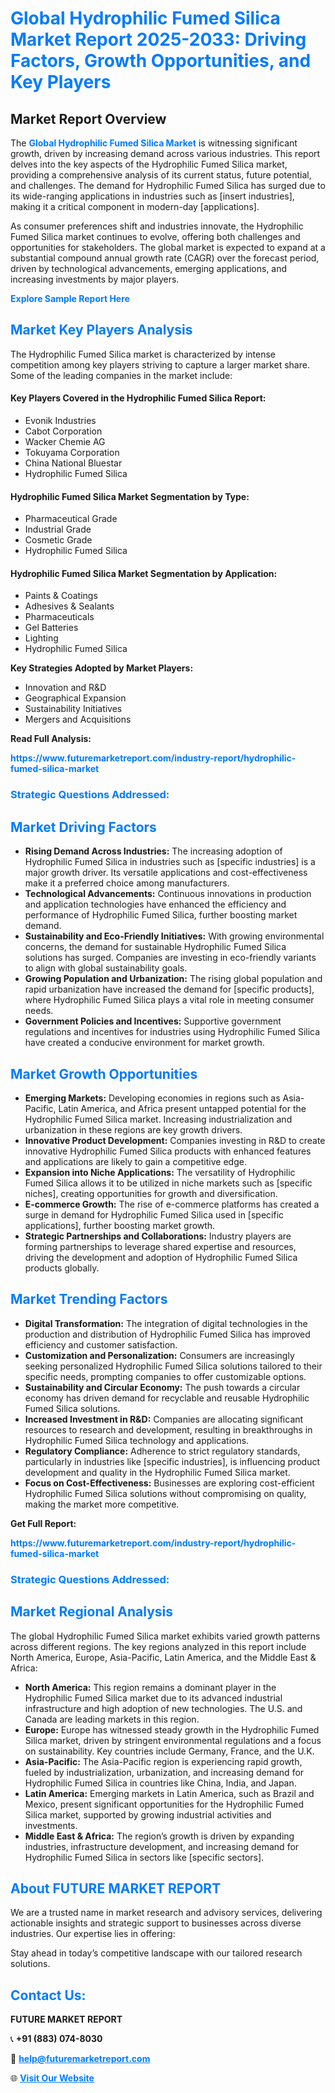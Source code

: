 <h1 style="color: #007BFF;">Global Hydrophilic Fumed Silica Market Report 2025-2033: Driving Factors, Growth Opportunities, and Key Players</h1>

<section id="overview">
<h2>Market Report Overview</h2>
<p>The <a href="https://www.futuremarketreport.com/industry-report/hydrophilic-fumed-silica-market" style="color: #007BFF; text-decoration: none;"><strong>Global Hydrophilic Fumed Silica Market</strong></a> is witnessing significant growth, driven by increasing demand across various industries. This report delves into the key aspects of the Hydrophilic Fumed Silica market, providing a comprehensive analysis of its current status, future potential, and challenges. The demand for Hydrophilic Fumed Silica has surged due to its wide-ranging applications in industries such as [insert industries], making it a critical component in modern-day [applications].</p>
<p>As consumer preferences shift and industries innovate, the Hydrophilic Fumed Silica market continues to evolve, offering both challenges and opportunities for stakeholders. The global market is expected to expand at a substantial compound annual growth rate (CAGR) over the forecast period, driven by technological advancements, emerging applications, and increasing investments by major players.</p>
</section>

<section id="overview">
<p><a href="https://www.futuremarketreport.com/request-sample/reportId=98513" style="color: #007BFF; text-decoration: none;"><strong>Explore Sample Report Here</strong></a></p>
</section>

<section id="key-players">
<h2 style="color: #007BFF;">Market Key Players Analysis</h2>
<p>The Hydrophilic Fumed Silica market is characterized by intense competition among key players striving to capture a larger market share. Some of the leading companies in the market include:</p>
<h4>Key Players Covered in the Hydrophilic Fumed Silica Report:</h4>
<ul><li>Evonik Industries</li><li>Cabot Corporation</li><li>Wacker Chemie AG</li><li>Tokuyama Corporation</li><li>China National Bluestar</li><li>Hydrophilic Fumed Silica</li></ul>
<h4>Hydrophilic Fumed Silica Market Segmentation by Type:</h4>
<ul><li>Pharmaceutical Grade</li><li>Industrial Grade</li><li>Cosmetic Grade</li><li>Hydrophilic Fumed Silica</li></ul>

<h4>Hydrophilic Fumed Silica Market Segmentation by Application:</h4>
<ul><li>Paints &amp; Coatings</li><li>Adhesives &amp; Sealants</li><li>Pharmaceuticals</li><li>Gel Batteries</li><li>Lighting</li><li>Hydrophilic Fumed Silica</li></ul>
<p><strong>Key Strategies Adopted by Market Players:</strong></p>
<ul>
<li>Innovation and R&D</li>
<li>Geographical Expansion</li>
<li>Sustainability Initiatives</li>
<li>Mergers and Acquisitions</li>
</ul>
</section>

<section>
<p><strong>Read Full Analysis: </strong></p><a href="https://www.futuremarketreport.com/industry-report/hydrophilic-fumed-silica-market" style="color: #007BFF; text-decoration: none;"><strong>https://www.futuremarketreport.com/industry-report/hydrophilic-fumed-silica-market</strong></a>
<h3 style="color: #007BFF;">Strategic Questions Addressed:</h3>
</section>

<section id="driving-factors">
<h2 style="color: #007BFF;">Market Driving Factors</h2>
<ul>
<li><strong>Rising Demand Across Industries:</strong> The increasing adoption of Hydrophilic Fumed Silica in industries such as [specific industries] is a major growth driver. Its versatile applications and cost-effectiveness make it a preferred choice among manufacturers.</li>
<li><strong>Technological Advancements:</strong> Continuous innovations in production and application technologies have enhanced the efficiency and performance of Hydrophilic Fumed Silica, further boosting market demand.</li>
<li><strong>Sustainability and Eco-Friendly Initiatives:</strong> With growing environmental concerns, the demand for sustainable Hydrophilic Fumed Silica solutions has surged. Companies are investing in eco-friendly variants to align with global sustainability goals.</li>
<li><strong>Growing Population and Urbanization:</strong> The rising global population and rapid urbanization have increased the demand for [specific products], where Hydrophilic Fumed Silica plays a vital role in meeting consumer needs.</li>
<li><strong>Government Policies and Incentives:</strong> Supportive government regulations and incentives for industries using Hydrophilic Fumed Silica have created a conducive environment for market growth.</li>
</ul>
</section>

<section id="growth-opportunities">
<h2 style="color: #007BFF;">Market Growth Opportunities</h2>
<ul>
<li><strong>Emerging Markets:</strong> Developing economies in regions such as Asia-Pacific, Latin America, and Africa present untapped potential for the Hydrophilic Fumed Silica market. Increasing industrialization and urbanization in these regions are key growth drivers.</li>
<li><strong>Innovative Product Development:</strong> Companies investing in R&D to create innovative Hydrophilic Fumed Silica products with enhanced features and applications are likely to gain a competitive edge.</li>
<li><strong>Expansion into Niche Applications:</strong> The versatility of Hydrophilic Fumed Silica allows it to be utilized in niche markets such as [specific niches], creating opportunities for growth and diversification.</li>
<li><strong>E-commerce Growth:</strong> The rise of e-commerce platforms has created a surge in demand for Hydrophilic Fumed Silica used in [specific applications], further boosting market growth.</li>
<li><strong>Strategic Partnerships and Collaborations:</strong> Industry players are forming partnerships to leverage shared expertise and resources, driving the development and adoption of Hydrophilic Fumed Silica products globally.</li>
</ul>
</section>

<section id="trending-factors">
<h2 style="color: #007BFF;">Market Trending Factors</h2>
<ul>
<li><strong>Digital Transformation:</strong> The integration of digital technologies in the production and distribution of Hydrophilic Fumed Silica has improved efficiency and customer satisfaction.</li>
<li><strong>Customization and Personalization:</strong> Consumers are increasingly seeking personalized Hydrophilic Fumed Silica solutions tailored to their specific needs, prompting companies to offer customizable options.</li>
<li><strong>Sustainability and Circular Economy:</strong> The push towards a circular economy has driven demand for recyclable and reusable Hydrophilic Fumed Silica solutions.</li>
<li><strong>Increased Investment in R&D:</strong> Companies are allocating significant resources to research and development, resulting in breakthroughs in Hydrophilic Fumed Silica technology and applications.</li>
<li><strong>Regulatory Compliance:</strong> Adherence to strict regulatory standards, particularly in industries like [specific industries], is influencing product development and quality in the Hydrophilic Fumed Silica market.</li>
<li><strong>Focus on Cost-Effectiveness:</strong> Businesses are exploring cost-efficient Hydrophilic Fumed Silica solutions without compromising on quality, making the market more competitive.</li>
</ul>
</section>

<section>
<p><strong>Get Full Report: </strong></p><a href="https://www.futuremarketreport.com/industry-report/hydrophilic-fumed-silica-market" style="color: #007BFF; text-decoration: none;"><strong>https://www.futuremarketreport.com/industry-report/hydrophilic-fumed-silica-market</strong></a>
<h3 style="color: #007BFF;">Strategic Questions Addressed:</h3>
</section>


<section id="regional-analysis">
<h2 style="color: #007BFF;">Market Regional Analysis</h2>
<p>The global Hydrophilic Fumed Silica market exhibits varied growth patterns across different regions. The key regions analyzed in this report include North America, Europe, Asia-Pacific, Latin America, and the Middle East & Africa:</p>
<ul>
<li><strong>North America:</strong> This region remains a dominant player in the Hydrophilic Fumed Silica market due to its advanced industrial infrastructure and high adoption of new technologies. The U.S. and Canada are leading markets in this region.</li>
<li><strong>Europe:</strong> Europe has witnessed steady growth in the Hydrophilic Fumed Silica market, driven by stringent environmental regulations and a focus on sustainability. Key countries include Germany, France, and the U.K.</li>
<li><strong>Asia-Pacific:</strong> The Asia-Pacific region is experiencing rapid growth, fueled by industrialization, urbanization, and increasing demand for Hydrophilic Fumed Silica in countries like China, India, and Japan.</li>
<li><strong>Latin America:</strong> Emerging markets in Latin America, such as Brazil and Mexico, present significant opportunities for the Hydrophilic Fumed Silica market, supported by growing industrial activities and investments.</li>
<li><strong>Middle East & Africa:</strong> The region’s growth is driven by expanding industries, infrastructure development, and increasing demand for Hydrophilic Fumed Silica in sectors like [specific sectors].</li>
</ul>
</section>

<footer>
<h2 style="color: #007BFF;">About FUTURE MARKET REPORT</h2>
<p>We are a trusted name in market research and advisory services, delivering actionable insights and strategic support to businesses across diverse industries. Our expertise lies in offering:</p>

<p>Stay ahead in today’s competitive landscape with our tailored research solutions.</p>

<h2 style="color: #007BFF;">Contact Us:</h2>
<p><strong>FUTURE MARKET REPORT</strong></p>
<p>📞 <strong>+91 (883) 074-8030</strong></p>
<p>📧 <strong><a href="mailto:help@futuremarketreport.com" style="color: #007BFF;">help@futuremarketreport.com</a></strong></p>
<p>🌐 <strong><a href="https://www.futuremarketreport.com/" style="color: #007BFF;">Visit Our Website</a></strong></p>
</footer>